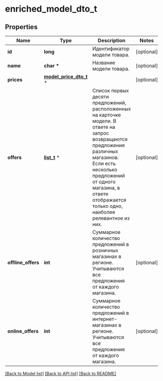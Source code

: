 # enriched_model_dto_t

## Properties
Name | Type | Description | Notes
------------ | ------------- | ------------- | -------------
**id** | **long** | Идентификатор модели товара. | [optional] 
**name** | **char \*** | Название модели товара. | [optional] 
**prices** | [**model_price_dto_t**](model_price_dto.md) \* |  | [optional] 
**offers** | [**list_t**](model_offer_dto.md) \* | Список первых десяти предложений, расположенных на карточке модели.  В ответе на запрос возвращаются предложения различных магазинов. Если есть несколько предложений от одного магазина, в ответе отображается только одно, наиболее релевантное из них.  | [optional] 
**offline_offers** | **int** | Суммарное количество предложений в розничных магазинах в регионе. Учитываются все предложения от каждого магазина. | [optional] 
**online_offers** | **int** | Суммарное количество предложений в интернет-магазинах в регионе. Учитываются все предложения от каждого магазина. | [optional] 

[[Back to Model list]](../README.md#documentation-for-models) [[Back to API list]](../README.md#documentation-for-api-endpoints) [[Back to README]](../README.md)


